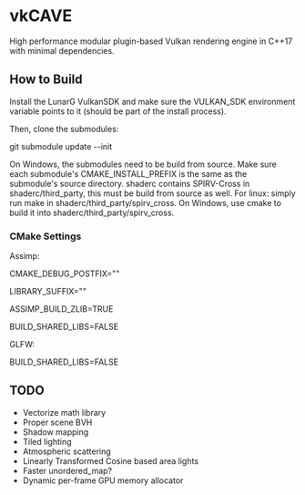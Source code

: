 # vkCAVE

High performance modular plugin-based Vulkan rendering engine in C++17 with minimal dependencies.


## How to Build

Install the LunarG VulkanSDK and make sure the VULKAN_SDK environment variable points to it (should be part of the install process).

Then, clone the submodules:

git submodule update --init

On Windows, the submodules need to be build from source.  Make sure each submodule's CMAKE_INSTALL_PREFIX is the same as the submodule's source directory.
shaderc contains SPIRV-Cross in shaderc/third_party, this must be build from source as well. For linux: simply run make in shaderc/third_party/spirv_cross. On Windows, use cmake
to build it into shaderc/third_party/spirv_cross.

### CMake Settings

Assimp:

CMAKE_DEBUG_POSTFIX=""

LIBRARY_SUFFIX=""

ASSIMP_BUILD_ZLIB=TRUE

BUILD_SHARED_LIBS=FALSE


GLFW:

BUILD_SHARED_LIBS=FALSE


## TODO

- Vectorize math library
- Proper scene BVH
- Shadow mapping
- Tiled lighting
- Atmospheric scattering
- Linearly Transformed Cosine based area lights
- Faster unordered_map?
- Dynamic per-frame GPU memory allocator